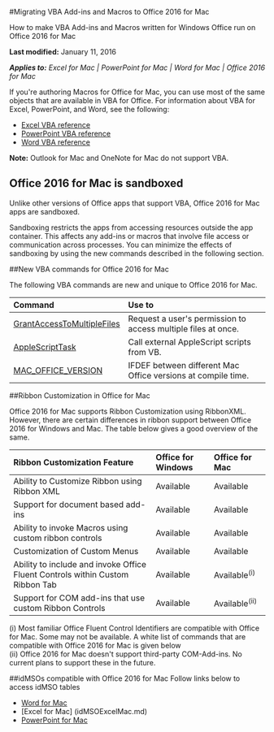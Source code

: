 
#Migrating VBA Add-ins and Macros to Office 2016 for Mac

How to make VBA Add-ins and Macros written for Windows Office run on Office 2016 for Mac

**Last modified:** January 11, 2016 

***Applies to:*** *Excel for Mac | PowerPoint for Mac | Word for Mac | Office 2016 for Mac*

If you're authoring Macros for Office for Mac, you can use most of the same objects that are available in VBA for Office. For information about VBA for Excel, PowerPoint, and Word, see the following:

- [Excel VBA reference](https://msdn.microsoft.com/EN-US/library/ee861528.aspx)
- [PowerPoint VBA reference](https://msdn.microsoft.com/EN-US/library/ee861525.aspx)
- [Word VBA reference](https://msdn.microsoft.com/EN-US/library/ee861527.aspx)

**Note:** Outlook for Mac and OneNote for Mac do not support VBA. 

## Office 2016 for Mac is sandboxed
Unlike other versions of Office apps that support VBA, Office 2016 for Mac apps are sandboxed.

Sandboxing restricts the apps from accessing resources outside the app container. This affects any add-ins or macros that involve file access or communication across processes. You can minimize the effects of sandboxing by using the new commands described in the following section.

##New VBA commands for Office 2016 for Mac

The following VBA commands are new and unique to Office 2016 for Mac.

|**Command**|**Use to**|
|:-----|:-----|
|[GrantAccessToMultipleFiles](GrantAccessToMultipleFiles.md)|Request a user's permission to access multiple files at once.|
|[AppleScriptTask](AppleScriptTask.md)|Call external AppleScript scripts from VB.|
|[MAC_OFFICE_VERSION](MacOfficeVersion.md)|IFDEF between different Mac Office versions at compile time.|

##Ribbon Customization in Office for Mac

Office 2016 for Mac  supports Ribbon Customization using RibbonXML. However, there are certain differences in ribbon support between Office 2016 for Windows and Mac. The table below gives a good overview of the same.

|**Ribbon Customization Feature**|**Office for Windows**|**Office for Mac**|
|:-----|:-----|:-----|
|Ability to Customize Ribbon using Ribbon XML|Available|Available|
|Support for document based add-ins|Available|Available|
|Ability to invoke Macros using custom ribbon controls|Available|Available|
|Customization of Custom Menus|Available|Available|
|Ability to include and invoke Office Fluent Controls within Custom Ribbon Tab|Available|Available<sup>(i)</sup>|
|Support for COM add-ins that use custom Ribbon Controls|Available|Available<sup>(ii)</sup>| 

(i) Most familiar Office Fluent Control Identifiers are compatible with Office for Mac. Some may not be available. A white list of commands that are compatible with Office 2016 for Mac is given below <br>
(ii) Office 2016 for Mac doesn't support third-party COM-Add-ins. No current plans to support these in the future. 

##idMSOs compatible with Office 2016 for Mac
Follow links below to access idMSO tables
- [Word for Mac](idMSOWordMac.md)
- [Excel for Mac] (idMSOExcelMac.md)
- [PowerPoint for Mac](idMSOPowerPointMac.md)
